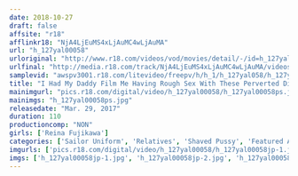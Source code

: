 ```yaml
---
date: 2018-10-27
draft: false
affsite: "r18"
afflinkr18: "NjA4LjEuMS4xLjAuMC4wLjAuMA"
url: "h_127yal00058"
urloriginal: "http://www.r18.com/videos/vod/movies/detail/-/id=h_127yal00058"
urlfinal: "http://media.r18.com/track/NjA4LjEuMS4xLjAuMC4wLjAuMA/videos/vod/movies/detail/-/id=h_127yal00058"
samplevid: "awspv3001.r18.com/litevideo/freepv/h/h_1/h_127yal058/h_127yal058_dmb_w.mp4"
title: "I Had My Daddy Film Me Having Rough Sex With These Perverted Dirty Old Men Reina Fujikawa"
mainimgurl: "pics.r18.com/digital/video/h_127yal00058/h_127yal00058ps.jpg"
mainimgs: "h_127yal00058ps.jpg"
releasedate: "Mar. 29, 2017"
duration: 110
productioncomp: "NON"
girls: ['Reina Fujikawa']
categories: ['Sailor Uniform', 'Relatives', 'Shaved Pussy', 'Featured Actress', 'Creampie', 'Facial', 'Hi-Def']
imgurls: ['pics.r18.com/digital/video/h_127yal00058/h_127yal00058jp-1.jpg', 'pics.r18.com/digital/video/h_127yal00058/h_127yal00058jp-2.jpg', 'pics.r18.com/digital/video/h_127yal00058/h_127yal00058jp-3.jpg', 'pics.r18.com/digital/video/h_127yal00058/h_127yal00058jp-4.jpg', 'pics.r18.com/digital/video/h_127yal00058/h_127yal00058jp-5.jpg', 'pics.r18.com/digital/video/h_127yal00058/h_127yal00058jp-6.jpg', 'pics.r18.com/digital/video/h_127yal00058/h_127yal00058jp-7.jpg', 'pics.r18.com/digital/video/h_127yal00058/h_127yal00058jp-8.jpg', 'pics.r18.com/digital/video/h_127yal00058/h_127yal00058jp-9.jpg', 'pics.r18.com/digital/video/h_127yal00058/h_127yal00058jp-10.jpg', 'pics.r18.com/digital/video/h_127yal00058/h_127yal00058jp-11.jpg', 'pics.r18.com/digital/video/h_127yal00058/h_127yal00058jp-12.jpg', 'pics.r18.com/digital/video/h_127yal00058/h_127yal00058jp-13.jpg', 'pics.r18.com/digital/video/h_127yal00058/h_127yal00058jp-14.jpg', 'pics.r18.com/digital/video/h_127yal00058/h_127yal00058jp-15.jpg', 'pics.r18.com/digital/video/h_127yal00058/h_127yal00058jp-16.jpg', 'pics.r18.com/digital/video/h_127yal00058/h_127yal00058jp-17.jpg', 'pics.r18.com/digital/video/h_127yal00058/h_127yal00058jp-18.jpg', 'pics.r18.com/digital/video/h_127yal00058/h_127yal00058jp-19.jpg', 'pics.r18.com/digital/video/h_127yal00058/h_127yal00058jp-20.jpg']
imgs: ['h_127yal00058jp-1.jpg', 'h_127yal00058jp-2.jpg', 'h_127yal00058jp-3.jpg', 'h_127yal00058jp-4.jpg', 'h_127yal00058jp-5.jpg', 'h_127yal00058jp-6.jpg', 'h_127yal00058jp-7.jpg', 'h_127yal00058jp-8.jpg', 'h_127yal00058jp-9.jpg', 'h_127yal00058jp-10.jpg', 'h_127yal00058jp-11.jpg', 'h_127yal00058jp-12.jpg', 'h_127yal00058jp-13.jpg', 'h_127yal00058jp-14.jpg', 'h_127yal00058jp-15.jpg', 'h_127yal00058jp-16.jpg', 'h_127yal00058jp-17.jpg', 'h_127yal00058jp-18.jpg', 'h_127yal00058jp-19.jpg', 'h_127yal00058jp-20.jpg']
---
```

